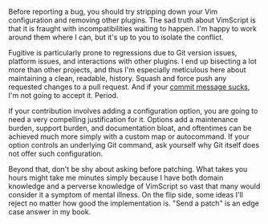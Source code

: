 Before reporting a bug, you should try stripping down your Vim configuration
and removing other plugins.  The sad truth about VimScript is that it is
fraught with incompatibilities waiting to happen.  I'm happy to work around
them where I can, but it's up to you to isolate the conflict.

Fugitive is particularly prone to regressions due to Git version issues,
platform issues, and interactions with other plugins.  I end up bisecting a
lot more than other projects, and thus I'm especially meticulous here about
maintaining a clean, readable, history.  Squash and force push any requested
changes to a pull request.  And if your [commit message
sucks](https://commit.style), I'm not going to accept it.  Period.

If your contribution involves adding a configuration option, you are going to
need a very compelling justification for it.  Options add a maintenance
burden, support burden, and documentation bloat, and oftentimes can be
achieved much more simply with a custom map or autocommand.  If your option
controls an underlying Git command, ask yourself why Git itself does not offer
such configuration.

Beyond that, don't be shy about asking before patching.  What takes you hours
might take me minutes simply because I have both domain knowledge and a
perverse knowledge of VimScript so vast that many would consider it a symptom
of mental illness.  On the flip side, some ideas I'll reject no matter how
good the implementation is.  "Send a patch" is an edge case answer in my book.
